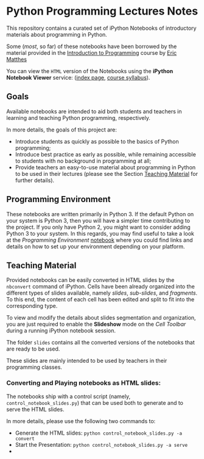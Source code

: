 # Python Programming Lectures Notes

This repository contains a curated set of iPython Notebooks of 
introductory materials about programming in Python.

Some (*most*, so far) of these notebooks have been borrowed by the
material provided in the [Introduction to Programming](http://www.introtopython.org) 
course by [Eric Matthes](mailto:ehmatthes@gmail.com)

You can view the `HTML` version of the Notebooks using the **iPython Notebook Viewer** service:
([index page](http://nbviewer.ipython.org/urls/raw.github.com/leriomaggio/python-programming-lectures/master/notebooks/Index.ipynb), 
[course syllabus](http://nbviewer.ipython.org/urls/raw.github.com/leriomaggio/python-programming-lectures/master/notebooks/TOC.ipynb)). 

## Goals ##

Available notebooks are intended to aid both students and teachers in learning and teaching 
Python programming, respectively. 

In more details, the goals of this project are:

- Introduce students as quickly as possible to the basics of Python programming;
- Introduce best practice as early as possible, while remaining accessible to students with no background in programming at all;
- Provide teachers an easy-to-use material about programming in Python to be used in their lectures
  (please see the Section [Teaching Material](#slides) for further details).

## Programming Environment

These notebooks are written primarily in Python 3. 
If the default Python on your system is Python 3, then you will have a simpler time contributing to the project. 
If you only have Python 2, you might want to consider adding Python 3 to your system. 
In this regards, you may find useful to take a look at the *Programming Environment* [notebook]() where you 
could find links and details on how to set up your environment depending on your platform.

## <a name="slides"></a>Teaching Material ##

Provided notebooks can be easily converted in HTML slides by the `nbconvert` command of iPython.
Cells have been already organized into the different types of slides available, namely 
*slides*, *sub-slides*, and *fragments*.
To this end, the content of each cell has been edited and split to fit into the corresponding
type.

To view and modify the details about slides segmentation and organization, you are just required to 
enable the **Slideshow** mode on the *Cell Toolbar* during a running iPython notebook session.

The folder `slides` contains all the converted versions of the notebooks that are ready to be used.

These slides are mainly intended to be used by teachers in their programming classes.

### Converting and Playing notebooks as HTML slides: 

The notebooks ship with a control script (namely, `control_notebook_slides.py`) that can be used 
both to generate and to serve the HTML slides.

In more details, please use the following two commands to:

- Generate the HTML slides: `python control_notebook_slides.py -a convert`
- Start the Presentation: `python control_notebook_slides.py -a serve`
- 